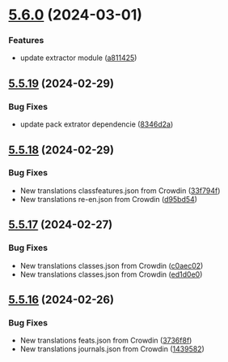 # [5.6.0](https://github.com/allnnde/pf2e-esp-translation/compare/v5.5.19...v5.6.0) (2024-03-01)


### Features

* update extractor module ([a811425](https://github.com/allnnde/pf2e-esp-translation/commit/a811425d0b244e042b49ebe2818826ab79baecb0))



## [5.5.19](https://github.com/allnnde/pf2e-esp-translation/compare/v5.5.18...v5.5.19) (2024-02-29)


### Bug Fixes

* update pack extrator dependencie ([8346d2a](https://github.com/allnnde/pf2e-esp-translation/commit/8346d2a0446df64919d0a39932fe7e224f344b6c))



## [5.5.18](https://github.com/allnnde/pf2e-esp-translation/compare/v5.5.17...v5.5.18) (2024-02-29)


### Bug Fixes

* New translations classfeatures.json from Crowdin ([33f794f](https://github.com/allnnde/pf2e-esp-translation/commit/33f794fee555c05029f57e7f5668bd12277a476b))
* New translations re-en.json from Crowdin ([d95bd54](https://github.com/allnnde/pf2e-esp-translation/commit/d95bd541c6f6dd7071467a4868e33dfca41b1ed8))



## [5.5.17](https://github.com/allnnde/pf2e-esp-translation/compare/v5.5.16...v5.5.17) (2024-02-27)


### Bug Fixes

* New translations classes.json from Crowdin ([c0aec02](https://github.com/allnnde/pf2e-esp-translation/commit/c0aec028fa14aa77c9cc6ee405f62a9b498a2bbf))
* New translations classes.json from Crowdin ([ed1d0e0](https://github.com/allnnde/pf2e-esp-translation/commit/ed1d0e04944cc983ea59d4f452a488e7ec0e6abd))



## [5.5.16](https://github.com/allnnde/pf2e-esp-translation/compare/v5.5.15...v5.5.16) (2024-02-26)


### Bug Fixes

* New translations feats.json from Crowdin ([3736f8f](https://github.com/allnnde/pf2e-esp-translation/commit/3736f8ff31330a2c21ae266f6ca1df9a55bb3084))
* New translations journals.json from Crowdin ([1439582](https://github.com/allnnde/pf2e-esp-translation/commit/1439582f182207f77aa940580564ce2695e85568))



